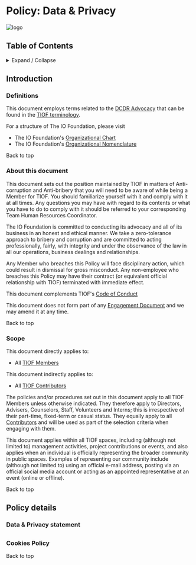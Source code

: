 # Policy: Data & Privacy

![logo](http://tiof.click/TIOFWikiHeader)

## Table of Contents

<details>

<summary>Expand / Collapse</summary>

&#x20;

1. Introduction
   * Definitions
   * About this document
   * Scope
2. Policy details
   * What is bribery?
   * Gifts and hospitality
   * Record keeping
   * How to raise a concern
   * Conduct outside of Work

</details>

## Introduction

### Definitions

This document employs terms related to the [DCDR Advocacy](http://tiof.click/Advocacy) that can be found in the [TIOF terminology](http://tiof.click/Terminology).

For a structure of The IO Foundation, please visit

* The IO Foundation's [Organizational Chart](http://tiof.click/TIOFOrgChart)
* The IO Foundation's [Organizational Nomenclature](http://tiof.click/OrgNomenclature)

Back to top

### About this document

This document sets out the position maintained by TIOF in matters of Anti-corruption and Anti-bribery that you will need to be aware of while being a Member for TIOF. You should familiarize yourself with it and comply with it at all times. Any questions you may have with regard to its contents or what you have to do to comply with it should be referred to your corresponding Team Human Resources Coordinator.

The IO Foundation is committed to conducting its advocacy and all of its business in an honest and ethical manner. We take a zero-tolerance approach to bribery and corruption and are committed to acting professionally, fairly, with integrity and under the observance of the law in all our operations, business dealings and relationships.

Any Member who breaches this Policy will face disciplinary action, which could result in dismissal for gross misconduct. Any non-employee who breaches this Policy may have their contract (or equivalent official relationship with TIOF) terminated with immediate effect.

This document complements TIOF's [Code of Conduct](http://tiof.click/TIOFPolicyCoC)

This document does not form part of any [Engagement Document](https://github.com/TheIOFoundation/TIOF/wiki/Terminology#engagement-document) and we may amend it at any time.

Back to top

### Scope

This document directly applies to:

* All [TIOF Members](https://github.com/TheIOFoundation/TIOF/wiki/Terminology#member)

This document indirectly applies to:

* All [TIOF Contributors](https://github.com/TheIOFoundation/TIOF/wiki/Terminology#contributors)

The policies and/or procedures set out in this document apply to all TIOF Members unless otherwise indicated. They therefore apply to Directors, Advisers, Counselors, Staff, Volunteers and Interns; this is irrespective of their part-time, fixed-term or casual status. They equally apply to all [Contributors](https://github.com/TheIOFoundation/TIOF/wiki/Terminology#contributors) and will be used as part of the selection criteria when engaging with them.

This document applies within all TIOF spaces, including (although not limited to) management activities, project contributions or events, and also applies when an individual is officially representing the broader community in public spaces. Examples of representing our community include (although not limited to) using an official e-mail address, posting via an official social media account or acting as an appointed representative at an event (online or offline).

Back to top

## Policy details

### Data & Privacy statement

##

### Cookies Policy

Back to top
